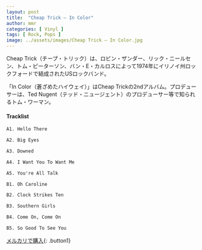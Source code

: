 ```yaml
---
layout: post
title:  "Cheap Trick – In Color"
author: mmr
categories: [ Vinyl ]
tags: [ Rock, Pops ]
image: ../assets/images/Cheap Trick – In Color.jpg
---
```


Cheap Trick（チープ・トリック）は、ロビン・ザンダー、リック・ニールセン、トム・ピーターソン、バン・E・カルロスによって1974年にイリノイ州ロックフォードで結成されたUSロックバンド。

「In Color（蒼ざめたハイウェイ）」はCheap Trickの2ndアルバム。プロデューサーは、Ted Nugent（テッド・ニュージェント）のプロデューサー等で知られるトム・ワーマン。

#### Tracklist
```md
A1. Hello There

A2. Big Eyes

A3. Downed

A4. I Want You To Want Me

A5. You're All Talk

B1. Oh Caroline

B2. Clock Strikes Ten

B3. Southern Girls

B4. Come On, Come On

B5. So Good To See You
```

[メルカリで購入](https://jp.mercari.com/item/m96486417042){: .button1}

